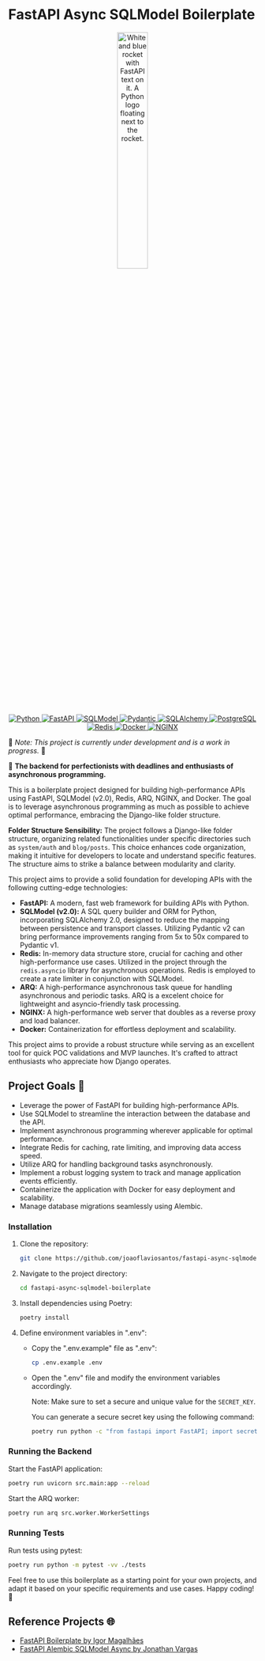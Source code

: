# FastAPI Async SQLModel Boilerplate

<p align="center">
  <a href="https://github.com/joaoflaviosantos/fastapi-async-sqlmodel-boilerplate">
    <img src="https://github-production-user-asset-6210df.s3.amazonaws.com/80658056/293617785-78ad080b-2416-473a-91cd-0adc33acf027.png" alt="White and blue rocket with FastAPI text on it. A Python logo floating next to the rocket." width="35%" height="auto">
  </a>
</p>

<p align="center">
  <a href="">
      <img src="https://img.shields.io/badge/Python-3776AB?style=for-the-badge&logo=python&logoColor=white" alt="Python">
  </a>
  <a href="https://fastapi.tiangolo.com">
      <img src="https://img.shields.io/badge/FastAPI-005571?style=for-the-badge&logo=fastapi" alt="FastAPI">
  </a>
  <a href="https://sqlmodel.tiangolo.com/">
      <img src="https://img.shields.io/badge/SQLModel-7E56C2?style=for-the-badge&logo=sqlmodel&logoColor=fff" alt="SQLModel">
  </a>
  <a href="https://docs.pydantic.dev/2.4/">
      <img src="https://img.shields.io/badge/Pydantic-E92063?logo=pydantic&logoColor=fff&style=for-the-badge" alt="Pydantic">
  </a>
  <a href="https://docs.sqlalchemy.org/en/20/">
      <img src="https://img.shields.io/badge/SQLAlchemy-D71F00?style=for-the-badge&logo=sqlalchemy&logoColor=fff" alt="SQLAlchemy">
  </a>
  <a href="https://www.postgresql.org">
      <img src="https://img.shields.io/badge/PostgreSQL-316192?style=for-the-badge&logo=postgresql&logoColor=white" alt="PostgreSQL">
  </a>
  <a href="https://redis.io">
      <img src="https://img.shields.io/badge/Redis-DC382D?logo=redis&logoColor=fff&style=for-the-badge" alt="Redis">
  </a>
  <a href="https://docs.docker.com/compose/">
      <img src="https://img.shields.io/badge/Docker-2496ED?logo=docker&logoColor=fff&style=for-the-badge" alt="Docker">
  </a>
  <a href="https://nginx.org/en/">
      <img src="https://img.shields.io/badge/NGINX-009639?logo=nginx&logoColor=fff&style=for-the-badge" alt=NGINX>
  </a>
</p>

🚧 _Note: This project is currently under development and is a work in progress._ 🚧

🚀 **The backend for perfectionists with deadlines and enthusiasts of asynchronous programming.**

This is a boilerplate project designed for building high-performance APIs using FastAPI, SQLModel (v2.0), Redis, ARQ, NGINX, and Docker. The goal is to leverage asynchronous programming as much as possible to achieve optimal performance, embracing the Django-like folder structure.

**Folder Structure Sensibility:**
The project follows a Django-like folder structure, organizing related functionalities under specific directories such as `system/auth` and `blog/posts`. This choice enhances code organization, making it intuitive for developers to locate and understand specific features. The structure aims to strike a balance between modularity and clarity.

This project aims to provide a solid foundation for developing APIs with the following cutting-edge technologies:

- **FastAPI:** A modern, fast web framework for building APIs with Python.
- **SQLModel (v2.0):** A SQL query builder and ORM for Python, incorporating SQLAlchemy 2.0, designed to reduce the mapping between persistence and transport classes. Utilizing Pydantic v2 can bring performance improvements ranging from 5x to 50x compared to Pydantic v1.
- **Redis:** In-memory data structure store, crucial for caching and other high-performance use cases. Utilized in the project through the `redis.asyncio` library for asynchronous operations. Redis is employed to create a rate limiter in conjunction with SQLModel.
- **ARQ:** A high-performance asynchronous task queue for handling asynchronous and periodic tasks. ARQ is a excelent choice for lightweight and asyncio-friendly task processing.
- **NGINX:** A high-performance web server that doubles as a reverse proxy and load balancer.
- **Docker:** Containerization for effortless deployment and scalability.

This project aims to provide a robust structure while serving as an excellent tool for quick POC validations and MVP launches. It's crafted to attract enthusiasts who appreciate how Django operates.

## Project Goals 🎯

- Leverage the power of FastAPI for building high-performance APIs.
- Use SQLModel to streamline the interaction between the database and the API.
- Implement asynchronous programming wherever applicable for optimal performance.
- Integrate Redis for caching, rate limiting, and improving data access speed.
- Utilize ARQ for handling background tasks asynchronously.
- Implement a robust logging system to track and manage application events efficiently.
- Containerize the application with Docker for easy deployment and scalability.
- Manage database migrations seamlessly using Alembic.

### Installation

1. Clone the repository:

   ```bash
   git clone https://github.com/joaoflaviosantos/fastapi-async-sqlmodel-boilerplate.git
   ```

2. Navigate to the project directory:

   ```bash
   cd fastapi-async-sqlmodel-boilerplate
   ```

3. Install dependencies using Poetry:

   ```bash
   poetry install
   ```

4. Define environment variables in ".env":

   - Copy the ".env.example" file as ".env":

     ```bash
     cp .env.example .env
     ```

   - Open the ".env" file and modify the environment variables accordingly.

     Note: Make sure to set a secure and unique value for the `SECRET_KEY`.

     You can generate a secure secret key using the following command:

     ```bash
     poetry run python -c "from fastapi import FastAPI; import secrets; print(secrets.token_urlsafe(32))"
     ```

### Running the Backend

Start the FastAPI application:

```bash
poetry run uvicorn src.main:app --reload
```

Start the ARQ worker:

```bash
poetry run arq src.worker.WorkerSettings
```

### Running Tests

Run tests using pytest:

```bash
poetry run python -m pytest -vv ./tests
```

Feel free to use this boilerplate as a starting point for your own projects, and adapt it based on your specific requirements and use cases. Happy coding! 🌟

## Reference Projects 🌐

- [FastAPI Boilerplate by Igor Magalhães](https://github.com/igorbenav/FastAPI-boilerplate)
- [FastAPI Alembic SQLModel Async by Jonathan Vargas](https://github.com/jonra1993/fastapi-alembic-sqlmodel-async)
